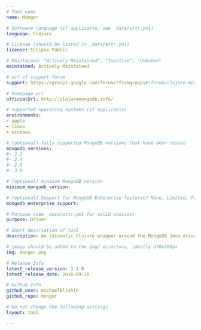 ```yaml
---
# Tool name
name: Monger

# Software language (if applicable, see _data/attr.yml)
language: Clojure

# License (should be listed in _data/attr.yml)
license: Eclipse Public

# Maintained: "Actively Maintained", "Inactive", "Unknown"
maintained: Actively Maintained

# url of support forum
support: https://groups.google.com/forum/?fromgroups#!forum/clojure-mongodb

# homepage url
officialUrl: http://clojuremongodb.info/

# supported operating systems (if applicable)
environments:
- apple
- linux
- windows

# (optional) fully supported MongoDB versions that have been tested
mongodb_versions:
#- 2.2
#- 2.4
#- 2.6
#- 3.0

# (optional) minimum MongoDB version
minimum_mongodb_version:

# (optional) Support for MongoDB Enterprise features? None, Limited, Full
mongodb_enterprise_support: 

# Purpose (see _data/attr.yml for valid choices)
purpose: Driver

# Short description of tool
description: An idiomatic Clojure wrapper around the MongoDB Java driver.

# image should be added to the img/ directory, ideally 370x200px
img: monger.png

# Release Info
latest_release_version: 3.1.0
latest_release_date: 2016-09-20

# Github Info
github_user: michaelklishin
github_repo: monger

# Do not change the following settings
layout: tool

---
```


